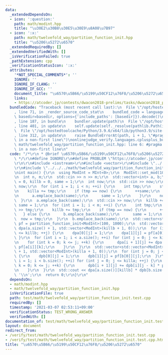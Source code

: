 ```yaml
---
data:
  _extendedDependsOn:
  - icon: ':question:'
    path: math/modint.hpp
    title: "\u30E2\u30B8\u30E5\u30E9\u8A08\u7B97"
  - icon: ':x:'
    path: math/twelvefold_way/partition_function_init.hpp
    title: "\u5206\u5272\u6570"
  _extendedRequiredBy: []
  _extendedVerifiedWith: []
  _isVerificationFailed: true
  _pathExtension: cpp
  _verificationStatusIcon: ':x:'
  attributes:
    '*NOT_SPECIAL_COMMENTS*': ''
    IGNORE: ''
    IGNORE_IF_CLANG: ''
    IGNORE_IF_GCC: ''
    document_title: "\u6570\u5B66/\u5199\u50CF12\u76F8/\u5206\u5272\u6570"
    links:
    - https://atcoder.jp/contests/dwacon2018-prelims/tasks/dwacon2018_prelims_c
  bundledCode: "Traceback (most recent call last):\n  File \"/opt/hostedtoolcache/Python/3.9.6/x64/lib/python3.9/site-packages/onlinejudge_verify/documentation/build.py\"\
    , line 71, in _render_source_code_stat\n    bundled_code = language.bundle(stat.path,\
    \ basedir=basedir, options={'include_paths': [basedir]}).decode()\n  File \"/opt/hostedtoolcache/Python/3.9.6/x64/lib/python3.9/site-packages/onlinejudge_verify/languages/cplusplus.py\"\
    , line 187, in bundle\n    bundler.update(path)\n  File \"/opt/hostedtoolcache/Python/3.9.6/x64/lib/python3.9/site-packages/onlinejudge_verify/languages/cplusplus_bundle.py\"\
    , line 401, in update\n    self.update(self._resolve(pathlib.Path(included), included_from=path))\n\
    \  File \"/opt/hostedtoolcache/Python/3.9.6/x64/lib/python3.9/site-packages/onlinejudge_verify/languages/cplusplus_bundle.py\"\
    , line 312, in update\n    raise BundleErrorAt(path, i + 1, \"#pragma once found\
    \ in a non-first line\")\nonlinejudge_verify.languages.cplusplus_bundle.BundleErrorAt:\
    \ math/twelvefold_way/partition_function_init.hpp: line 6: #pragma once found\
    \ in a non-first line\n"
  code: "/*\r\n * @brief \u6570\u5B66/\u5199\u50CF12\u76F8/\u5206\u5272\u6570\r\n\
    \ */\r\n#define IGNORE\r\n#define PROBLEM \"https://atcoder.jp/contests/dwacon2018-prelims/tasks/dwacon2018_prelims_c\"\
    \r\n\r\n#include <iostream>\r\n#include <vector>\r\n#include \"../../../math/modint.hpp\"\
    \r\n#include \"../../../math/twelvefold_way/partition_function_init.hpp\"\r\n\r\
    \nint main() {\r\n  using ModInt = MInt<0>;\r\n  ModInt::set_mod(1000000007);\r\
    \n  int n, m;\r\n  std::cin >> n >> m;\r\n  std::vector<int> a, b;\r\n  int killa\
    \ = 0, killb = 0, same = 1;\r\n  int now;\r\n  std::cin >> now;\r\n  killa +=\
    \ now;\r\n  for (int i = 1; i < n; ++i) {\r\n    int tmp;\r\n    std::cin >> tmp;\r\
    \n    killa += tmp;\r\n    if (tmp == now) {\r\n      ++same;\r\n    } else {\r\
    \n      a.emplace_back(same);\r\n      same = 1;\r\n    }\r\n    now = tmp;\r\n\
    \  }\r\n  a.emplace_back(same);\r\n  std::cin >> now;\r\n  killb += now;\r\n \
    \ same = 1;\r\n  for (int i = 1; i < m; ++i) {\r\n    int tmp;\r\n    std::cin\
    \ >> tmp;\r\n    killb += tmp;\r\n    if (tmp == now) {\r\n      ++same;\r\n \
    \   } else {\r\n      b.emplace_back(same);\r\n      same = 1;\r\n    }\r\n  \
    \  now = tmp;\r\n  }\r\n  b.emplace_back(same);\r\n  std::vector<std::vector<ModInt>>\
    \ pf = partition_function_init<ModInt>(100, 1000);\r\n  std::vector<std::vector<ModInt>>\
    \ dpa(a.size() + 1, std::vector<ModInt>(killb + 1, 0));\r\n  for (int j = 0; j\
    \ <= killb; ++j) {\r\n    dpa[0][j] = 1;\r\n    dpa[1][j] = pf[a[0]][j];\r\n \
    \ }\r\n  for (int i = 1; i < a.size(); ++i) for (int j = 0; j <= killb; ++j) {\r\
    \n    for (int k = 0; k <= j; ++k) {\r\n      dpa[i + 1][j] += dpa[i][j - k] *\
    \ pf[a[i]][k];\r\n    }\r\n  }\r\n  std::vector<std::vector<ModInt>> dpb(b.size()\
    \ + 1, std::vector<ModInt>(killa + 1, 0));\r\n  for (int j = 0; j <= killa; ++j)\
    \ {\r\n    dpb[0][j] = 1;\r\n    dpb[1][j] = pf[b[0]][j];\r\n  }\r\n  for (int\
    \ i = 1; i < b.size(); ++i) for (int j = 0; j <= killa; ++j) {\r\n    for (int\
    \ k = 0; k <= j; ++k) {\r\n      dpb[i + 1][j] += dpb[i][j - k] * pf[b[i]][k];\r\
    \n    }\r\n  }\r\n  std::cout << dpa[a.size()][killb] * dpb[b.size()][killa] <<\
    \ '\\n';\r\n  return 0;\r\n}\r\n"
  dependsOn:
  - math/modint.hpp
  - math/twelvefold_way/partition_function_init.hpp
  isVerificationFile: true
  path: test/math/twelvefold_way/partition_function_init.test.cpp
  requiredBy: []
  timestamp: '2021-03-07 02:53:11+09:00'
  verificationStatus: TEST_WRONG_ANSWER
  verifiedWith: []
documentation_of: test/math/twelvefold_way/partition_function_init.test.cpp
layout: document
redirect_from:
- /verify/test/math/twelvefold_way/partition_function_init.test.cpp
- /verify/test/math/twelvefold_way/partition_function_init.test.cpp.html
title: "\u6570\u5B66/\u5199\u50CF12\u76F8/\u5206\u5272\u6570"
---
```

